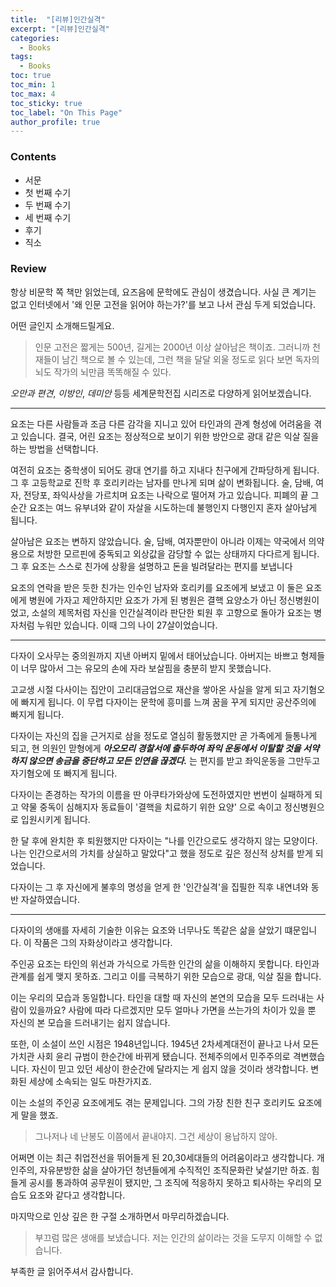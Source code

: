 ```yaml
---
title:  "[리뷰]인간실격"
excerpt: "[리뷰]인간실격"
categories:
  - Books
tags:
  - Books
toc: true
toc_min: 1
toc_max: 4
toc_sticky: true
toc_label: "On This Page"
author_profile: true
---
```


### Contents

* 서문
* 첫 번째 수기
* 두 번째 수기
* 세 번째 수기
* 후기
* 직소

### Review

항상 비문학 쪽 책만 읽었는데, 요즈음에 문학에도 관심이 생겼습니다. 사실 큰 계기는 없고 인터넷에서 '왜 인문 고전을 읽어야 하는가?'를 보고 나서 관심 두게 되었습니다.

어떤 글인지 소개해드릴게요.

> 인문 고전은 짧게는 500년, 길게는 2000년 이상 살아남은 책이죠. 그러니까 천재들이 남긴 책으로 볼 수 있는데, 그런 책을 달달 외울 정도로 읽다 보면 독자의 뇌도 작가의 뇌만큼 똑똑해질 수 있다.

*오만과 편견*, *이방인*, *데미안* 등등 세계문학전집 시리즈로 다양하게 읽어보겠습니다.

---

요조는 다른 사람들과 조금 다른 감각을 지니고 있어 타인과의 관계 형성에 어려움을 겪고 있습니다. 결국, 어린 요조는 정상적으로 보이기 위한 방안으로 광대 같은 익살 질을 하는 방법을 선택합니다.

여전히 요조는 중학생이 되어도 광대 연기를 하고 지내다 친구에게 간파당하게 됩니다. 그 후 고등학교로 진학 후 호리키라는 남자를 만나게 되며 삶이 변화됩니다. 술, 담배, 여자, 전당포, 좌익사상을 가르치며 요조는 나락으로 떨어져 가고 있습니다. 피폐의 끝 그 순간 요조는 여느 유부녀와 같이 자살을 시도하는데 불행인지 다행인지 혼자 살아남게 됩니다.

살아남은 요조는 변하지 않았습니다. 술, 담배, 여자뿐만이 아니라 이제는 약국에서 의약용으로 처방한 모르핀에 중독되고 외상값을 감당할 수 없는 상태까지 다다르게 됩니다. 그 후 요조는 스스로 친가에 상황을 설명하고 돈을 빌려달라는 편지를 보냅니다

요조의 연락을 받은 듯한 친가는 인수인 남자와 호리키를 요조에게 보냈고 이 둘은 요조에게 병원에 가자고 제안하지만 요조가 가게 된 병원은 결핵 요양소가 아닌 정신병원이었고, 소설의 제목처럼 자신을 인간실격이라 판단한 퇴원 후 고향으로 돌아가 요조는 병자처럼 누워만 있습니다. 이때 그의 나이 27살이었습니다.

---

다자이 오사무는 중의원까지 지낸 아버지 밑에서 태어났습니다. 아버지는 바쁘고 형제들이 너무 많아서 그는 유모의 손에 자라 보살핌을 충분히 받지 못했습니다.

고교생 시절 다사이는 집안이 고리대금업으로 재산을 쌓아온 사실을 알게 되고 자기혐오에 빠지게 됩니다. 이 무렵 다자이는 문학에 흥미를 느껴 꿈을 꾸게 되지만 공산주의에 빠지게 됩니다.

다자이는 자신의 집을 근거지로 삼을 정도로 열심히 활동했지만 곧 가족에게 들통나게 되고, 현 의원인 맏형에게 ***아오모리 경찰서에 출두하여 좌익 운동에서 이탈할 것을 서약하지 않으면 송금을 중단하고 모든 인연을 끊겠다.*** 는 편지를 받고 좌익운동을 그만두고 자기혐오에 또 빠지게 됩니다.

다자이는 존경하는 작가의 이름을 딴 아쿠타가와상에 도전하였지만 번번이 실패하게 되고 약물 중독이 심해지자 동료들이 '결핵을 치료하기 위한 요양' 으로 속이고 정신병원으로 입원시키게 됩니다.

한 달 후에 완치한 후 퇴원했지만 다자이는 "나를 인간으로도 생각하지 않는 모양이다. 나는 인간으로서의 가치를 상실하고 말았다"고 했을 정도로 깊은 정신적 상처를 받게 되었습니다.

다자이는 그 후 자신에게 불후의 명성을 얻게 한 '인간실격'을 집필한 직후 내연녀와 동반 자살하였습니다.

---

다자이의 생애를 자세히 기술한 이유는 요조와 너무나도 똑같은 삶을 살았기 떄문입니다. 이 작품은 그의 자화상이라고 생각합니다.

주인공 요조는 타인의 위선과 가식으로 가득한 인간의 삶을 이해하지 못합니다. 타인과 관계를 쉽게 맺지 못하죠. 그리고 이를 극복하기 위한 모습으로 광대, 익살 질을 합니다.

이는 우리의 모습과 동일합니다. 타인을 대할 때 자신의 본연의 모습을 모두 드러내는 사람이 있을까요? 사람에 따라 다르겠지만 모두 얼마나 가면을 쓰는가의 차이가 있을 뿐 자신의 본 모습을 드러내기는 쉽지 않습니다.

또한, 이 소설이 쓰인 시점은 1948년입니다. 1945년 2차세계대전이 끝나고 나서 모든 가치관 사회 윤리 규범이 한순간에 바뀌게 됐습니다. 전체주의에서 민주주의로 격변했습니다. 자신이 믿고 있던 세상이 한순간에 달라지는 게 쉽지 않을 것이라 생각합니다. 변화된 세상에 소속되는 일도 마찬가지죠.

이는 소설의 주인공 요조에게도 겪는 문제입니다. 그의 가장 친한 친구 호리키도 요조에게 말을 했죠.

> 그나저나 네 난봉도 이쯤에서 끝내야지. 그건 세상이 용납하지 않아.

어쩌면 이는 최근 취업전선을 뛰어들게 된 20,30세대들의 어려움이라고 생각합니다. 개인주의, 자유분방한 삶을 살아가던 청년들에게 수직적인 조직문화란 낯설기만 하죠. 힘들게 공시를 통과하여 공무원이 됐지만, 그 조직에 적응하지 못하고 퇴사하는 우리의 모습도 요조와 같다고 생각합니다.

마지막으로 인상 깊은 한 구절 소개하면서 마무리하겠습니다.

> 부끄럼 많은 생애를 보냈습니다. 저는 인간의 삶이라는 것을 도무지 이해할 수 없습니다.

부족한 글 읽어주셔서 감사합니다.